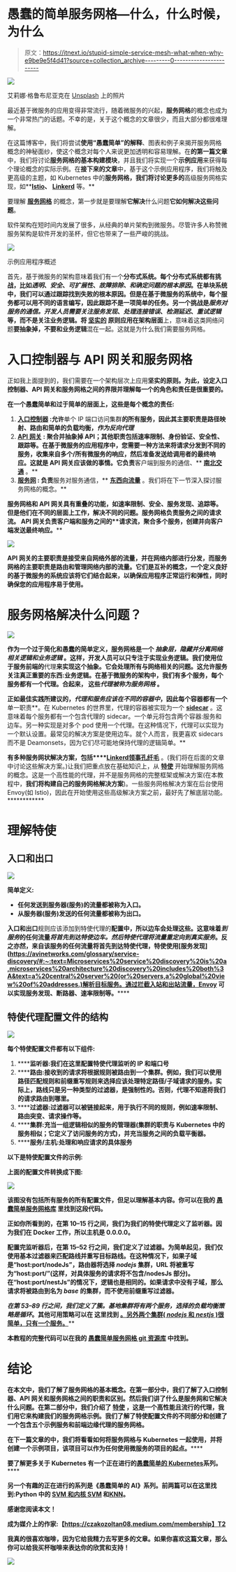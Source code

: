# 愚蠢的简单服务网格—什么，什么时候，为什么

> 原文：<https://itnext.io/stupid-simple-service-mesh-what-when-why-e9be9e5f4d41?source=collection_archive---------0----------------------->

![](img/98e835adac456ab74c518b877dbb07b3.png)

艾莉娜·格鲁布尼亚克在 [Unsplash](https://unsplash.com/s/photos/network?utm_source=unsplash&utm_medium=referral&utm_content=creditCopyText) 上的照片

最近基于微服务的应用变得非常流行，随着微服务的兴起，**服务网格**的概念也成为一个非常热门的话题。不幸的是，关于这个概念的文章很少，而且大部分都很难理解。

在这篇博客中，我们将尝试**使用“愚蠢简单”的解释**、图表和例子来揭开服务网格概念的神秘面纱，使这个概念对每个人来说更加透明和容易理解。在**的第一篇文章**中，我们将讨论**服务网格的基本构建模块**，并且我们将实现一个**示例应用**来获得每个理论概念的实际示例。在**接下来的文章**中，基于这个示例应用程序，我们将触及更高级的主题，如 Kubernetes 中的**服务网格，我们将讨论更多的**高级服务网格实现，如**[**Istio**](https://istio.io/)**、** [**Linkerd**](https://linkerd.io/) 等。**

要理解 [**服务网格**](https://en.wikipedia.org/wiki/Service_mesh) 的概念，第一步就是要理解**它解决**什么问题**它如何解决这些问题**。

软件架构在短时间内发展了很多，从经典的单片架构到微服务。尽管许多人称赞微服务架构是软件开发的圣杯，但它也带来了一些严峻的挑战。

![](img/471a43faefef993fbb8c5453d9bb588e.png)

示例应用程序概述

首先，基于微服务的架构意味着我们有一个**分布式系统。**每个分布式系统都有挑战，比如*透明*、*安全*、*可扩展性*、*故障排除、*和*确定问题的根本原因*。在单块系统中，我们可以通过跟踪找到失败的根本原因。但是在基于微服务的系统中，每个服务都可以用不同的语言编写，因此跟踪不是一项简单的任务。另一个挑战是*服务对服务的通信。*开发人员需要关注*服务发现*、*处理连接错误*、*检测延迟*、*重试逻辑*等，而不是关注业务逻辑。将 [**坚实的**](https://medium.com/backticks-tildes/the-s-o-l-i-d-principles-in-pictures-b34ce2f1e898) 原则应用在**架构层面**上，意味着这类网络问题**要抽象掉，不要和业务逻辑**混在一起。这就是为什么我们需要服务网格。

# 入口控制器与 API 网关和服务网格

正如我上面提到的，我们需要在一个架构层次上应用[](https://medium.com/backticks-tildes/the-s-o-l-i-d-principles-in-pictures-b34ce2f1e898)****坚实的原则。为此，设定入口控制器、API 网关和服务网格之间的界限并理解每一个的角色和责任是很重要的。****

**在一个愚蠢简单和过于简单的层面上，这些是每个概念的责任:**

1.  **[**入口控制器**](https://www.nginx.com/resources/glossary/kubernetes-ingress-controller/) :允许**单个 IP 端口访问集群**的所有服务，因此其主要职责是路径映射、路由和简单的负载均衡，*作为反向代理***
2.  **[**API 网关**](https://www.redhat.com/en/topics/api/what-does-an-api-gateway-do) : **聚合并抽象掉 API**；其他职责包括速率限制、身份验证、安全性、跟踪等。在基于微服务的应用程序中，您需要一种方法来将请求分发到不同的服务，收集来自多个/所有微服务的响应，然后准备发送给调用者的最终响应。这就是 API 网关应该做的事情。它负责**客户端到服务的通信、** [**南北交通**](https://en.wikipedia.org/wiki/North-south_traffic) 。**
3.  **[**服务网**](https://www.nginx.com/blog/what-is-a-service-mesh/) : 负责**服务对服务通信，** [**东西向流量**](https://en.wikipedia.org/wiki/East-west_traffic) 。我们将在下一节深入探讨服务网格的概念。**

****服务网格**和 **API 网关**具有重叠的功能，如速率限制、安全、服务发现、追踪等。但是他们在不同的层面上工作，解决不同的问题。**服务网格**负责服务之间的**请求流。** **API 网关**负责客户端和服务之间的**请求流，聚合多个服务，创建并向客户端发送最终响应。****

**![](img/cc82989fc3ce2549443c253b602d4177.png)**

**API 网关的主要职责是接受来自网络外部的流量，并在网络内部进行分发，而服务网格的主要职责是路由和管理网络内部的流量。它们是互补的概念，一个定义良好的基于微服务的系统应该将它们结合起来，以确保应用程序正常运行和弹性，同时确保您的应用程序易于使用。**

# **服务网格解决什么问题？**

**![](img/d0bed0e358a479dd38f5d96dbca7e3a8.png)**

**作为一个过于简化和愚蠢的简单定义，服务网格是一个 ***抽象层，隐藏并分离网络相关逻辑和业务逻辑*** 。这样，开发人员可以只专注于实现业务逻辑。我们使用位于服务前端的**代理**来实现这个抽象。它会处理所有与网络相关的问题。这允许服务关注真正重要的东西:业务逻辑。在基于微服务的架构中，我们有多个服务，每个服务都有一个代理。**合起来，** **这些*代理被称为服务网格*** 。**

**正如最佳实践所建议的，*代理和服务应该在不同的容器中*，因此每个容器都有一个**单一职责**。在 Kubernetes 的世界里，代理的容器被实现为一个 [**sidecar**](https://www.magalix.com/blog/the-sidecar-pattern) 。这意味着每个服务都有一个包含代理的 sidecar。一个单元将包含两个容器:服务和边车。另一种实现是对多个 pod 使用一个代理。在这种情况下，代理可以实现为一个默认设置。最常见的解决方案是使用边车。就个人而言，我更喜欢 sidecars 而不是 Deamonsets，因为它们尽可能地保持代理的逻辑简单。**

**有多种服务网状解决方案，包括[](https://istio.io/)****[**Linkerd**](https://linkerd.io/)**[**领事**](https://www.consul.io/)**[**孔**](https://konghq.com/kong-mesh/)**[**纤毛**](https://cilium.io/) 。(我们将在后面的文章中讨论这些解决方案。)让我们把重点放在基础知识上，从 [**特使**](https://www.envoyproxy.io/docs/envoy/latest/intro/what_is_envoy#) 开始理解服务网格的概念。这是一个高性能的代理，并不是服务网格的完整框架或解决方案(在本教程中，**我们将构建自己的服务网格解决方案**)。一些服务网格解决方案在后台使用 Envoy(如 Istio)，因此在开始使用这些高级解决方案之前，最好先了解底层功能。************

# ****理解特使****

## ****入口和出口****

****![](img/ab0f88d0181770abd3c381a052e0ddac.png)****

******简单定义:******

*   ****任何发送到服务器(服务)的流量都被称为**入口**。****
*   ****从服务器(服务)发送的任何流量都被称为**出口**。****

******入口**和**出口**规则应该添加到特使代理的**配置中，所以边车会处理这些。这意味着*到服务*的任何流量*将首先到达特使边车。*然后*特使代理将流量重定向到真实服务*。反之亦然，来自该服务的任何流量将首先到达特使代理，特使使用[服务发现](https://avinetworks.com/glossary/service-discovery/#:~:text=Microservices%20service%20discovery%20is%20a,microservices%20architecture%20discovery%20includes%20both%3A&text=a%20central%20server%20(or%20servers,a%20global%20view%20of%20addresses.)解析目标服务。通过拦截入站和出站流量，Envoy 可以实现服务发现、断路器、速率限制等。******

## ****特使代理配置文件的结构****

****![](img/a8fd260303783facb390261259a7ad87.png)****

****每个特使配置文件都有以下组件:****

1.  ******监听器:**我们在这里配置特使代理监听的 IP 和端口号****
2.  ******路由:**接收到的请求将根据规则被路由到一个集群。例如，我们可以使用路径匹配规则和前缀重写规则来选择应该处理特定路径/子域请求的服务。实际上，**路线只是另一种类型的过滤器**，是强制性的。否则，代理不知道将我们的请求路由到哪里。****
3.  ******过滤器:**过滤器可以被链接起来，用于执行不同的规则，例如速率限制、路由突变、请求操作等。****
4.  ******集群:**充当一组逻辑相似的服务的管理器(集群的职责与 Kubernetes 中的服务相似；它定义了访问服务的方式)，并充当服务之间的负载平衡器。****
5.  ******服务/主机:**处理和响应请求的具体服务****

****以下是特使配置文件的示例:****

****上面的配置文件转换成下图:****

****![](img/3afddd310e59ca95f1618d7a3884aab0.png)****

****该图没有包括所有服务的所有配置文件，但足以理解基本内容。你可以在我的 [**愚蠢简单服务网格库**](https://github.com/CzakoZoltan08/Stupid-Simple-Service-Mesh) 里找到这段代码。****

****正如你所看到的，在第 10–15 行之间，我们为我们的特使代理定义了监听器。因为我们在 Docker 工作，所以主机是 0.0.0.0。****

****配置完监听器后，在第 15–52 行之间，我们定义了**过滤器**。为简单起见，我们仅使用基本过滤器**来匹配路线并重写目标路线**。在这种情况下，如果子域是“host:port/nodeJs”，路由器将选择 *nodejs* 集群，URL 将被重写为“host:port/”(这样，对具体服务的请求将不包含/nodesJs 部分)。在“host:port/nestJs”的情况下，逻辑也是相同的。如果请求中没有子域，那么请求将被路由到名为 *base* 的集群，而不使用前缀重写过滤器。****

****在第 53–89 行之间，我们定义了**簇**。*基地*集群将有两个服务，选择的负载均衡策略是*循环*。其他可用策略可以在 这里找到 [**。另外两个集群( *nodejs* 和 *nestjs* )很简单，只有一个服务。**](https://www.envoyproxy.io/docs/envoy/latest/intro/arch_overview/upstream/load_balancing/load_balancers)****

****本教程的**完整代码**可以在我的 [**愚蠢简单服务网格 git 资源库**](https://github.com/CzakoZoltan08/Stupid-Simple-Service-Mesh) 中找到。****

# ****结论****

****在本文中，我们了解了**服务网格的基本概念**。在第一部分中，我们了解了入口控制器、API 网关和服务网格之间的**职责和区别。**然后我们讲了什么是**服务网**和**它解决什么问题**。在第二部分中，我们介绍了 [**特使**](https://www.envoyproxy.io/docs/envoy/latest/intro/what_is_envoy#) ，这是一个高性能且流行的代理，我们用它来构建我们的服务网格示例。我们了解了**特使配置文件的不同部分**和**创建了一个包含五个示例服务**和**前端边缘代理**的服务网格。****

****在下一篇文章的**中，我们将看看如何将**服务网格与 Kubernetes** 一起使用，并将创建一个示例项目，该项目可以作为任何使用微服务**的项目的**起点。******

**要了解更多关于 Kubernetes 有一个正在进行的**[**愚蠢简单的 Kubernetes**](https://czakozoltan08.medium.com/stupid-simple-kubernetes-e509355fba3d)**系列。******

******另一个有趣的正在进行的系列是**《愚蠢简单的 AI》**系列。前两篇可以在这里找到:Python 中的 [**SVM 和内核 SVM**](https://towardsdatascience.com/svm-and-kernel-svm-fed02bef1200) 和[**KNN**](https://towardsdatascience.com/knn-in-python-835643e2fb53)。******

******感谢您阅读本文！******

******成为媒介上的作家:**【https://czakozoltan08.medium.com/membership】T2****

******我真的很喜欢咖啡，因为它给我精力去写更多的文章。如果你喜欢这篇文章，那么你可以给我买杯咖啡来表达你的欣赏和支持！******

****[![](img/0f03dd542bf76f1125912312a7c936ba.png)](https://ko-fi.com/zozoczako)****